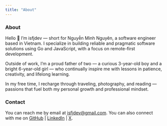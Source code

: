 ```yaml
---
title: "About"
---
```


### About

Hello 👋 I’m isfjdev — short for Nguyễn Minh Nguyên, a software engineer based in Vietnam.
I specialize in building reliable and pragmatic software solutions using Go and JavaScript, with a focus on remote-first development.

Outside of work, I’m a proud father of two — a curious 3-year-old boy and a bright 6-year-old girl — who continually inspire me with lessons in patience, creativity, and lifelong learning.

In my free time, I recharge through traveling, photography, and reading — passions that fuel both my personal growth and professional mindset.

### Contact

You can reach me by email at [isfjdev@gmail.com](mailto:isfjdev@gmail.com). You can also connect with me on [GitHub](https://github.com/isfjdev) | [LinkedIn](https://linkedin.com/in/isfjdev) | [X](https://x.com/isfjdev).